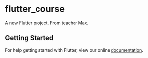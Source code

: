 # flutter_course

A new Flutter project.
From teacher Max.

## Getting Started

For help getting started with Flutter, view our online
[documentation](https://flutter.io/).

